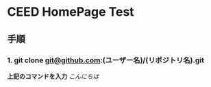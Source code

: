 # CEED HomePage Test
## 手順
### 1. git clone git@github.com:(ユーザー名)/(リポジトリ名).git

**上記のコマンドを入力**
*こんにちは*
